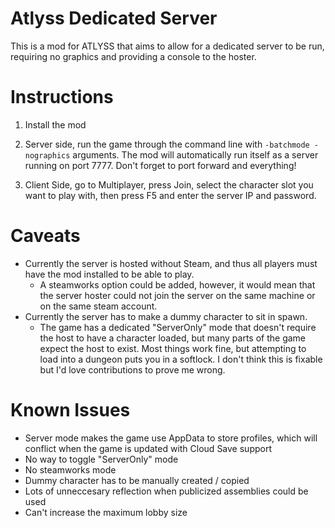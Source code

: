 # Atlyss Dedicated Server

This is a mod for ATLYSS that aims to allow for a dedicated server to be run, requiring no graphics and providing a console to the hoster.

# Instructions

1. Install the mod

2. Server side, run the game through the command line with `-batchmode -nographics` arguments.
The mod will automatically run itself as a server running on port 7777.
Don't forget to port forward and everything!

3. Client Side, go to Multiplayer, press Join, select the character slot you want to play with,
then press F5 and enter the server IP and password.

# Caveats

- Currently the server is hosted without Steam, and thus all players must have the mod installed to be able to play.
  - A steamworks option could be added, however, it would mean that the server hoster could not join the server on the same machine or on the same steam account.
- Currently the server has to make a dummy character to sit in spawn. 
  - The game has a dedicated "ServerOnly" mode that doesn't require the host to have a character loaded, but many parts of the game expect the host to exist. Most things work fine, but attempting to load into a dungeon puts you in a softlock. I don't think this is fixable but I'd love contributions to prove me wrong.

# Known Issues

- Server mode makes the game use AppData to store profiles, which will conflict when the game is updated with Cloud Save support
- No way to toggle "ServerOnly" mode
- No steamworks mode
- Dummy character has to be manually created / copied
- Lots of unneccesary reflection when publicized assemblies could be used
- Can't increase the maximum lobby size